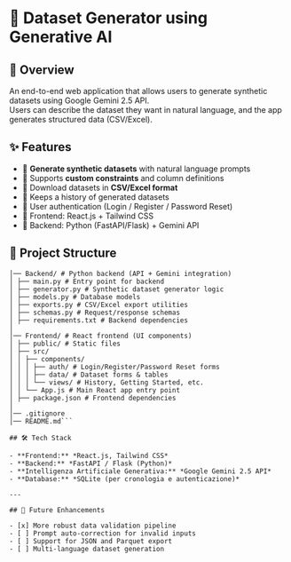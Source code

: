 # 🚀 Dataset Generator using Generative AI

## 📌 Overview
An end-to-end web application that allows users to generate synthetic datasets using Google Gemini 2.5 API.  
Users can describe the dataset they want in natural language, and the app generates structured data (CSV/Excel).

## ✨ Features
- 🔹 **Generate synthetic datasets** with natural language prompts  
- 🔹 Supports **custom constraints** and column definitions  
- 🔹 Download datasets in **CSV/Excel format**  
- 🔹 Keeps a history of generated datasets  
- 🔹 User authentication (Login / Register / Password Reset)  
- 🔹 Frontend: React.js + Tailwind CSS  
- 🔹 Backend: Python (FastAPI/Flask) + Gemini API  



## 📂 Project Structure
```Dataset-Generator-using-GenAI/
│── Backend/ # Python backend (API + Gemini integration)
│ ├── main.py # Entry point for backend
│ ├── generator.py # Synthetic dataset generator logic
│ ├── models.py # Database models
│ ├── exports.py # CSV/Excel export utilities
│ ├── schemas.py # Request/response schemas
│ ├── requirements.txt # Backend dependencies
│
│── Frontend/ # React frontend (UI components)
│ ├── public/ # Static files
│ ├── src/
│ │ ├── components/
│ │ │ ├── auth/ # Login/Register/Password Reset forms
│ │ │ ├── data/ # Dataset forms & tables
│ │ │ └── views/ # History, Getting Started, etc.
│ │ └── App.js # Main React app entry point
│ ├── package.json # Frontend dependencies
│
│── .gitignore
│── README.md```

## 🛠️ Tech Stack

- **Frontend:** *React.js, Tailwind CSS*  
- **Backend:** *FastAPI / Flask (Python)*  
- **Intelligenza Artificiale Generativa:** *Google Gemini 2.5 API*  
- **Database:** *SQLite (per cronologia e autenticazione)*  

---

## 🔮 Future Enhancements

- [x] More robust data validation pipeline  
- [ ] Prompt auto-correction for invalid inputs  
- [ ] Support for JSON and Parquet export  
- [ ] Multi-language dataset generation  

  

